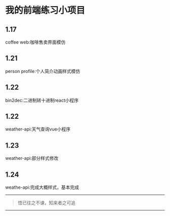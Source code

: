 # 我的前端练习小项目
## 1.17
coffee web:咖啡售卖界面模仿
## 1.21
person profile:个人简介动画样式模仿
## 1.22
bin2dec:二进制转十进制react小程序
## 1.22
weather-api:天气查询vue小程序
## 1.23
weather-api:部分样式修改
## 1.24
weathe-api:完成大概样式，基本完成


--- 
>悟已往之不谏，知来者之可追 
---